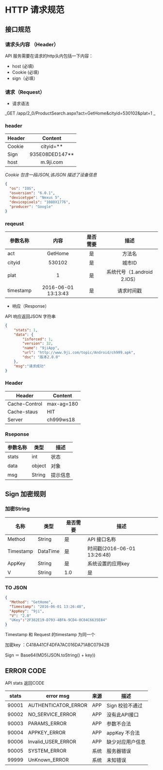 # HTTP 请求规范

## 接口规范
### 请求头内容 （Header）

API 服务需要在请求的http头内包括一下内容：

* host (必填)
* Cookie (必填)
* sign（必填）


### 请求（Request）

* 请求语法

_GET /app/2_0/ProductSearch.aspx?act=GetHome&cityid=530102&plat=1 _

### header

| Header        | Content | 
| ------------- |:-------------:|
| Cookie  | cityid=**  |
| Sign     | 935E08DED147** |
| host | m.9ji.com  |


_Cookie 包含一段JSON,该JSON 描述了设备信息_

``` JSON 
{
  "os": "IOS",
  "osversion": "6.0.1",
  "devicetype": "Nexus 5",
  "devicepixels": "1080X1776",
  "producer": "Google"
}
```

 ### reqeust
 
| 参数名称 | 内容 | 是否需要 | 描述 |
| ------------- |:------------:|:-------------:|:---------:|
| act | GetHome | 是 | 方法名
| cityid | 530102 | 是 | 城市ID
| plat | 1 | 是 | 系统代号（1.android 2.IOS） |
|timestamp|2016-06-01 13:13:43|是|请求时间戳|

* 响应（Response）

API 响应返回JSON 字符串

``` JSON
{
	"stats": 1,
	"data": {
		"isforced": 1,
		"version": 32,
		"name": "9jiApp",
		"url": "http://www.9ji.com/topic/Android/ch999.apk",
		"dsc": "版本2.0.0"
	},
    "msg":"请求成功"
}
```

### Header
|Header|Content|
|----|---|
|Cache-Control|max-ag=180
|Cache-staus | HIT|
|Server|ch999ws18|


### Rseponse
|参数名称|类型|描述
|-------|----|---|
|stats|int |状态|
|data|object|对象|
|msg|String|提示信息|



## Sign 加密规则


### 加密String
|名称|类型|是否需要|描述|
|------|------|------|------|
|Method|String|是|API 接口名称|
|Timestamp|DataTime|是|时间戳(2016-06-01 13:26:48)
|AppKey|String|是|系统设置的应用key|
|V|String|1.0|是|API协议版本|


### TO JSON 
```JSON
{
  "Method": "GetHome",
  "Timestamp": "2016-06-01 13:26:48",
  "AppKey": "9ji",
  "V": "2.0"
  "UKey":"2F382E19-D793-4BFA-9CD4-0C84C6635E84"
}
```
Timestamp 和 Request 的timestamp 为同一个

加密key ：C418A41CF4DFA7AC016DA71ABC07942B

Sign ＝ Base64(MD5(JSON.toString() + key))



## ERROR CODE

API stats 返回CODE

|stats|error msg|来源|描述|
|----|----|---|---|
|90001|AUTHENTICATOR_ERROR|APP|Sign 校验不通过|
|90002|NO_SERVICE_ERROR|APP|没有此API接口|
|90003|PARAMS_ERROR|APP|参数不合法|
|90004|APPKEY_ERROR|APP|appKey 不合法|
|90006|Invalid_USER_ERROR|APP|缺少对应用户信息|
|90005|SYSTEM_ERROR|系统|服务器错误|
|99999|UnKnown_ERROR|系统|未知错误|







  

